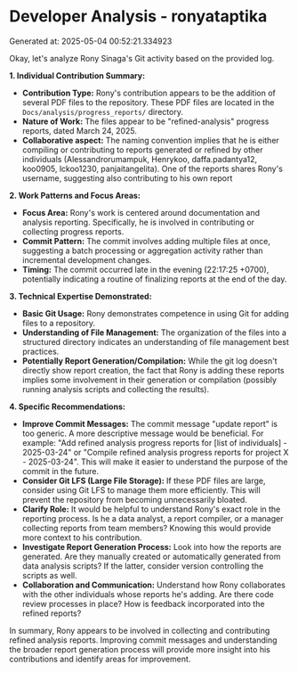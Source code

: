 # Developer Analysis - ronyataptika
Generated at: 2025-05-04 00:52:21.334923

Okay, let's analyze Rony Sinaga's Git activity based on the provided log.

**1. Individual Contribution Summary:**

*   **Contribution Type:** Rony's contribution appears to be the addition of several PDF files to the repository. These PDF files are located in the `Docs/analysis/progress_reports/` directory.
*   **Nature of Work:** The files appear to be "refined-analysis" progress reports, dated March 24, 2025.
*   **Collaborative aspect:** The naming convention implies that he is either compiling or contributing to reports generated or refined by other individuals (Alessandrorumampuk, Henrykoo, daffa.padantya12, koo0905, lckoo1230, panjaitangelita). One of the reports shares Rony's username, suggesting also contributing to his own report

**2. Work Patterns and Focus Areas:**

*   **Focus Area:** Rony's work is centered around documentation and analysis reporting. Specifically, he is involved in contributing or collecting  progress reports.
*   **Commit Pattern:** The commit involves adding multiple files at once, suggesting a batch processing or aggregation activity rather than incremental development changes.
*   **Timing:** The commit occurred late in the evening (22:17:25 +0700), potentially indicating a routine of finalizing reports at the end of the day.

**3. Technical Expertise Demonstrated:**

*   **Basic Git Usage:**  Rony demonstrates competence in using Git for adding files to a repository.
*   **Understanding of File Management:** The organization of the files into a structured directory indicates an understanding of file management best practices.
*   **Potentially Report Generation/Compilation:** While the git log doesn't directly show report creation, the fact that Rony is adding these reports implies some involvement in their generation or compilation (possibly running analysis scripts and collecting the results).

**4. Specific Recommendations:**

*   **Improve Commit Messages:** The commit message "update report" is too generic.  A more descriptive message would be beneficial.  For example: "Add refined analysis progress reports for [list of individuals] - 2025-03-24" or "Compile refined analysis progress reports for project X - 2025-03-24".  This will make it easier to understand the purpose of the commit in the future.
*   **Consider Git LFS (Large File Storage):** If these PDF files are large, consider using Git LFS to manage them more efficiently.  This will prevent the repository from becoming unnecessarily bloated.
*   **Clarify Role:** It would be helpful to understand Rony's exact role in the reporting process. Is he a data analyst, a report compiler, or a manager collecting reports from team members? Knowing this would provide more context to his contribution.
*   **Investigate Report Generation Process:** Look into how the reports are generated. Are they manually created or automatically generated from data analysis scripts? If the latter, consider version controlling the scripts as well.
*   **Collaboration and Communication:** Understand how Rony collaborates with the other individuals whose reports he's adding. Are there code review processes in place? How is feedback incorporated into the refined reports?

In summary, Rony appears to be involved in collecting and contributing refined analysis reports. Improving commit messages and understanding the broader report generation process will provide more insight into his contributions and identify areas for improvement.
